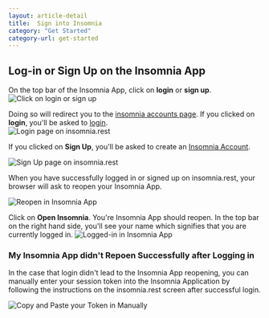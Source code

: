 ```yaml
---
layout: article-detail
title:  Sign into Insomnia
category: "Get Started"
category-url: get-started
---
```



## Log-in or Sign Up on the Insomnia App
On the top bar of the Insomnia App, click on **login** or **sign up**.  
![Click on login or sign up](/assets/images/login-signup.png)

Doing so will redirect you to the [insomnia accounts page](https://app.insomnia.rest/).  If you clicked on **login**, you'll be asked to [login](https://app.insomnia.rest/app/login/).  
![Login page on insomnia.rest](/assets/images/insomnia-rest-login.png)

If you clicked on **Sign Up**, you'll be asked to create an [Insomnia Account](https://app.insomnia.rest/app/signup/).

![Sign Up page on insomnia.rest](/assets/images/insomnia-rest-signup.png)

When you have successfully logged in or signed up on insomnia.rest, your browser will ask to reopen your Insomnia App. 

![Reopen in Insomnia App](/assets/images/login-redirection.png)

Click on **Open Insomnia**.  You're Insomnia App should reopen.  In the top bar on the right hand side, you'll see your name which signifies that you are currently logged in.
![Logged-in in Insomnia App](/assets/images/logged-in-title-bar.png)

### My Insomnia App didn't Repoen Successfully after Logging in
In the case that login didn't lead to the Insomnia App reopening, you can manually enter your session token into the Insomnia Application by following the instructions on the insomnia.rest screen after successful login.  

![Copy and Paste your Token in Manually](/assets/images/copy-paste-token-login.png)

